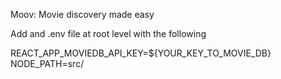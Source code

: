 Moov: Movie discovery made easy

Add and .env file at root level with the following

REACT_APP_MOVIEDB_API_KEY=\${YOUR_KEY_TO_MOVIE_DB}
NODE_PATH=src/
